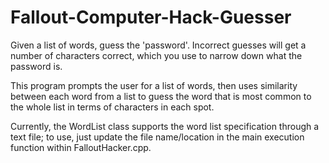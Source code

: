 # Fallout-Computer-Hack-Guesser

Given a list of words, guess the 'password'. Incorrect guesses will get a number of characters 
correct, which you use to narrow down what the password is. 

This program prompts the user for a list of words, then uses similarity between 
each word from a list to guess the word that is most common to the whole list in terms of characters in each spot.

Currently, the WordList class supports the word list specification through a text file; to use, just update the file name/location in the main execution function within FalloutHacker.cpp.
